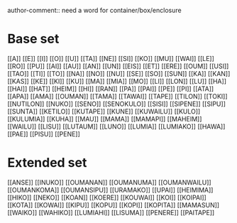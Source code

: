 
<!--
copy from "Sunwai full dictionary automatic"
use ctrl-h -> replace "[ " with "["
use ctrl-p -> bake into "Sunwai full dictionary.baked" (might need to delete the previous file to make it work)
-->

author-comment:: need a word for container/box/enclosure
# **Base set**

[[A]]
[[E]]
[[I]]
[[O]]
[[U]]
[[TA]]
[[NE]]
[[SI]]
[[KO]]
[[MU]]
[[WAI]]
[[LE]]
[[RO]]
[[PU]]
[[AI]]
[[AU]]
[[AN]]
[[UN]]
[[EIS]]
[[ET]]
[[ERE]]
[[OUM]]
[[USI]]
[[TAO]]
[[TI]]
[[TO]]
[[NA]]
[[NO]]
[[NU]]
[[SE]]
[[SO]]
[[SUN]]
[[KA]]
[[KAN]]
[[KAS]]
[[KE]]
[[KI]]
[[KU]]
[[MA]]
[[MIA]]
[[MO]]
[[LI]]
[[LON]]
[[LU]]
[[HA]]
[[HAI]]
[[HAT]]
[[HEIM]]
[[HI]]
[[RAN]]
[[PA]]
[[PAI]]
[[PE]]
[[PI]]
[[ATA]]
[[APA]]
[[AMA]]
[[OUMAN]]
[[TAMA]]
[[TAWAI]]
[[TAPE]]
[[TILON]]
[[TOKI]]
[[NUTILON]]
[[NUKO]]
[[SENO]]
[[SENOKULO]]
[[SISI]]
[[SIPENE]]
[[SIPU]]
[[SUNTA]]
[[KETILO]]
[[KUTAPE]]
[[KUNE]]
[[KUWAILU]]
[[KULO]]
[[KULUMIA]]
[[KUHA]]
[[MAU]]
[[MAMA]]
[[MAMAPI]]
[[MAHEIM]]
[[WAILU]]
[[LISU]]
[[LUTAUM]]
[[LUNO]]
[[LUMIA]]
[[LUMIAKO]]
[[HAWA]]
[[PAE]]
[[PISU]]
[[PENE]]
# **Extended set**

[[ANSE]]
[[INUKO]]
[[OUMANAN]]
[[OUMANUMA]]
[[OUMANWAILU]]
[[OUMANKOMA]]
[[OUMANSIPU]]
[[URAMAKO]]
[[UPAI]]
[[HEIMIMA]]
[[HIKO]]
[[NEKO]]
[[KOAN]]
[[KOERE]]
[[KOUWAI]]
[[KOI]]
[[KOIPAI]]
[[KOTA]]
[[KOWAI]]
[[KIPU]]
[[KOPU]]
[[KOPI]]
[[KOPITA]]
[[MAMASUN]]
[[WAIKO]]
[[WAHIKO]]
[[LUMIAHI]]
[[LISUMA]]
[[PENERE]]
[[PAITAPE]]